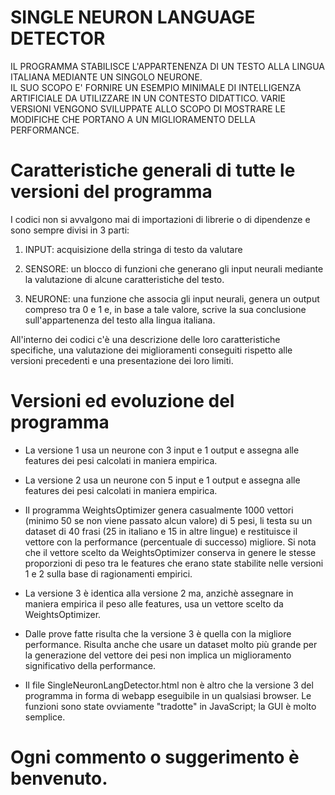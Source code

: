 # SINGLE NEURON LANGUAGE DETECTOR

IL PROGRAMMA STABILISCE L'APPARTENENZA DI UN TESTO ALLA LINGUA ITALIANA MEDIANTE UN SINGOLO NEURONE.  
IL SUO SCOPO E' FORNIRE UN ESEMPIO MINIMALE DI INTELLIGENZA ARTIFICIALE DA UTILIZZARE IN UN CONTESTO DIDATTICO.
VARIE VERSIONI VENGONO SVILUPPATE ALLO SCOPO DI MOSTRARE LE MODIFICHE CHE PORTANO A UN MIGLIORAMENTO DELLA PERFORMANCE.


# Caratteristiche generali di tutte le versioni del programma

I codici non si avvalgono mai di importazioni di librerie o di dipendenze e sono sempre divisi in 3 parti:

1) INPUT: acquisizione della stringa di testo da valutare

2) SENSORE: un blocco di funzioni che generano gli input neurali mediante la valutazione di alcune caratteristiche del testo.

3) NEURONE: una funzione che associa gli input neurali, genera un output compreso tra 0 e 1 e, in base a tale valore, scrive la sua conclusione sull'appartenenza del testo alla lingua italiana.

All'interno dei codici c'è una descrizione delle loro caratteristiche specifiche, una valutazione dei miglioramenti conseguiti rispetto alle versioni precedenti e una presentazione dei loro limiti.  


# Versioni ed evoluzione del programma

- La versione 1 usa un neurone con 3 input e 1 output e assegna alle features dei pesi calcolati in maniera empirica.
- La versione 2 usa un neurone con 5 input e 1 output e assegna alle features dei pesi calcolati in maniera empirica.
- Il programma WeightsOptimizer genera casualmente 1000 vettori (minimo 50 se non viene passato alcun valore) di 5 pesi, li testa su un dataset di 40 frasi (25 in italiano e 15 in altre lingue) e restituisce il vettore con la performance (percentuale di successo) migliore. Si nota che il vettore scelto da WeightsOptimizer conserva in genere le stesse proporzioni di peso tra le features che erano state stabilite nelle versioni 1 e 2 sulla base di ragionamenti empirici.
- La versione 3 è identica alla versione 2 ma, anzichè assegnare in maniera empirica il peso alle features, usa un vettore scelto da WeightsOptimizer.
  
- Dalle prove fatte risulta che la versione 3 è quella con la migliore performance. Risulta anche che usare un dataset molto più grande per la generazione del vettore dei pesi non implica un miglioramento significativo della performance.

- Il file SingleNeuronLangDetector.html non è altro che la versione 3 del programma in forma di webapp eseguibile in un qualsiasi browser. Le funzioni sono state ovviamente "tradotte" in JavaScript; la GUI è molto semplice.


# Ogni commento o suggerimento è benvenuto.
